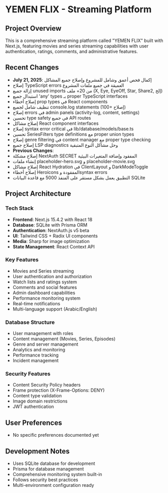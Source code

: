 # YEMEN FLIX - Streaming Platform

## Project Overview
This is a comprehensive streaming platform called "YEMEN FLIX" built with Next.js, featuring movies and series streaming capabilities with user authentication, ratings, comments, and administrative features.

## Recent Changes  
- **July 21, 2025**: إكمال فحص أعمق وشامل للمشروع وإصلاح جميع المشاكل
- إصلاح TypeScript errors العميقة في جميع ملفات المشروع
- إزالة جميع unused imports من 20+ ملف (X, Eye, EyeOff, Star, Share2, إلخ)
- استبدال جميع 'any' types بـ proper TypeScript interfaces
- إصلاح أخطاء prop types في React components
- تنظيف شامل لجميع console.log statements (100+ إصلاح)
- إصلاح errors في admin panels (activity-log, content, settings)
- تحسين type safety في جميع API routes
- إصلاح مشاكل React component interfaces
- إصلاح syntax error critical في lib/database/models/base.ts
- تحسين SeriesFilters type definitions مع proper union types
- إصلاح genre filtering في content manager مع proper type checking
- إصلاح جميع LSP diagnostics وحل مشاكل النوع المتبقية
- **Previous Changes**: 
- إصلاح مشكلة NextAuth SECRET المفقود وإضافة المتغيرات البيئية
- إنشاء ملفات placeholder-hero.svg و placeholder-movie.svg
- إصلاح مشاكل React Hydration في ClientLayout و DarkModeToggle
- إصلاح أخطاء Heroicons المفقودة وsyntax errors
- التطبيق يعمل بشكل مستقر على المنفذ 5000 مع قاعدة البيانات SQLite

## Project Architecture

### Tech Stack
- **Frontend**: Next.js 15.4.2 with React 18
- **Database**: SQLite with Prisma ORM
- **Authentication**: NextAuth.js v5 beta
- **UI**: Tailwind CSS + Radix UI components
- **Media**: Sharp for image optimization
- **State Management**: React Context API

### Key Features
- Movies and Series streaming
- User authentication and authorization
- Watch lists and ratings system
- Comments and social features
- Admin dashboard capabilities
- Performance monitoring system
- Real-time notifications
- Multi-language support (Arabic/English)

### Database Structure
- User management with roles
- Content management (Movies, Series, Episodes)
- Genre and server management
- Analytics and monitoring
- Performance tracking
- Incident management

### Security Features
- Content Security Policy headers
- Frame protection (X-Frame-Options: DENY)
- Content type validation
- Image domain restrictions
- JWT authentication

## User Preferences
- No specific preferences documented yet

## Development Notes
- Uses SQLite database for development
- Prisma for database management
- Comprehensive monitoring system built-in
- Follows security best practices
- Multi-environment configuration ready